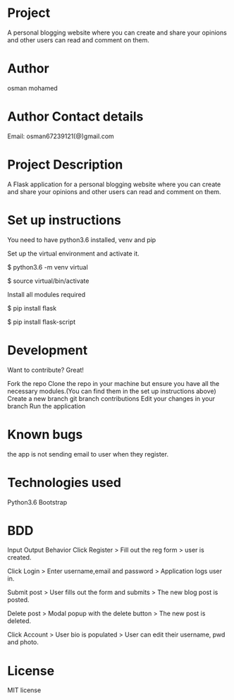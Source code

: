 # Project
A personal blogging website where you can create and share your opinions and other users can read and comment on them.

# Author
osman mohamed

# Author Contact details
Email: osman67239121(@)gmail.com

# Project Description
A Flask application for a personal blogging website where you can create and share your opinions and other users can read and comment on them.


# Set up instructions
You need to have python3.6 installed, venv and pip

Set up the virtual environment and activate it.

$ python3.6 -m venv virtual

$ source virtual/bin/activate

Install all modules required

$ pip install flask

$ pip install flask-script


# Development
Want to contribute? Great!

Fork the repo
Clone the repo in your machine but ensure you have all the necessary modules.(You can find them in the set up instructions above) 
Create a new branch git branch contributions
Edit your changes in your branch
Run the application

# Known bugs

the app is not sending email to user when they register.

# Technologies used

Python3.6
Bootstrap

# BDD
Input	Output	Behavior
Click Register >	Fill out the reg form >	user is created.

Click Login >	Enter username,email and password >	Application logs user in.

Submit post > 	User fills out the form and submits >	The new blog post is posted.

Delete post >	Modal popup with the delete button >	The new post is deleted.

Click Account >	User bio is populated >	User can edit their username, pwd and photo.


# License
MIT license